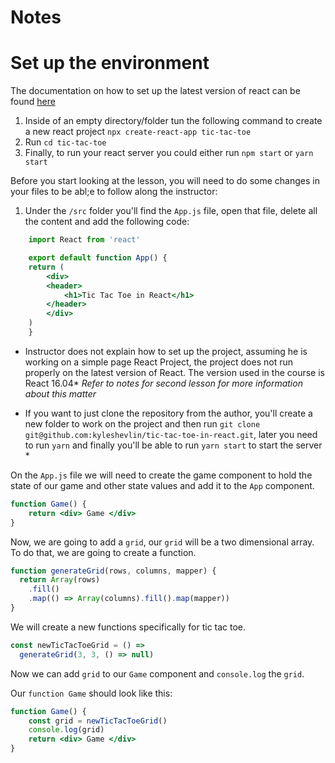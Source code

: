 # Notes 

# Set up the environment 

The documentation on how to set up the latest version of react can be found [here](https://reactjs.org/docs/create-a-new-react-app.html)

1. Inside of an empty directory/folder tun the following command to create a new react project `npx create-react-app tic-tac-toe` 
2. Run `cd tic-tac-toe`
3. Finally, to run your react server you could either run `npm start` or `yarn start`

Before you start looking at the lesson, you will need to do some changes in your files to be abl;e to follow along the instructor:

1. Under the `/src` folder you'll find the `App.js` file, open that file, delete all the content and add the following code: 

``` jsx
    import React from 'react'

    export default function App() {
    return (
        <div>
        <header>
            <h1>Tic Tac Toe in React</h1>
        </header>
        </div>
    )
    }
```

* Instructor does not explain how to set up the project, assuming he is working on a simple page React Project, the project does not run properly on the latest version of React. The version used in the course is React 16.04* *Refer to notes for second lesson for more information about this matter*

* If you want to just clone the repository from the author, you'll create a new folder to work on the project and then run `git clone git@github.com:kyleshevlin/tic-tac-toe-in-react.git`, later you need to run `yarn` and finally you'll be able to run `yarn start` to start the server *


<TimeStamp start="0:02" end="0:15">

On the `App.js` file we will need to create the game component to hold the state of our game and other state values and add it to the `App` component.

```jsx
function Game() {
    return <div> Game </div>
}
```
</TimeStamp>

<TimeStamp start="0:49" end="1:37">

Now, we are going to add a `grid`, our `grid` will be a two dimensional array. To do that, we are going to create a function.

```jsx
function generateGrid(rows, columns, mapper) {
  return Array(rows)
    .fill()
    .map(() => Array(columns).fill().map(mapper))
}
```

</TimeStamp>

<TimeStamp start="1:38" end="1:55">

We will create a new functions specifically for tic tac toe.

```jsx
const newTicTacToeGrid = () =>
  generateGrid(3, 3, () => null)
```

</TimeStamp>

<TimeStamp start="1:56" end="2:09">

Now we can add `grid` to our `Game` component and `console.log` the `grid`.

Our `function Game` should look like this:

```jsx
function Game() {
    const grid = newTicTacToeGrid()
    console.log(grid)
    return <div> Game </div>
}
```

</TimeStamp>
